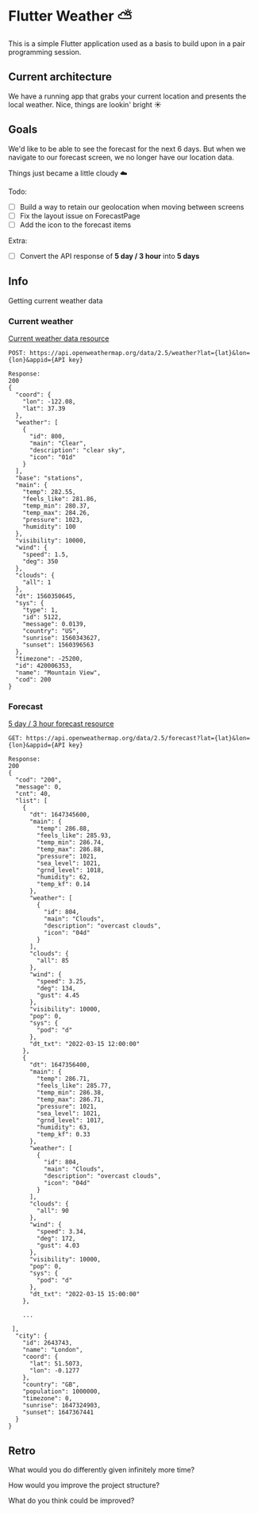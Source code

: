 # Flutter Weather ⛅️

This is a simple Flutter application used as a basis to build upon in a pair programming session.

## Current architecture

We have a running app that grabs your current location and presents the local weather. Nice, things are lookin' bright ☀️

## Goals

We'd like to be able to see the forecast for the next 6 days. But when we navigate to our forecast screen, we no longer have our location data.

Things just became a little cloudy ☁️

Todo:

- [ ] Build a way to retain our geolocation when moving between screens
- [ ] Fix the layout issue on ForecastPage
- [ ] Add the icon to the forecast items

Extra:

- [ ] Convert the API response of **5 day / 3 hour** into **5 days**

## Info

Getting current weather data

### Current weather

[Current weather data resource](https://openweathermap.org/current)
```
POST: https://api.openweathermap.org/data/2.5/weather?lat={lat}&lon={lon}&appid={API key}

Response:
200
{
  "coord": {
    "lon": -122.08,
    "lat": 37.39
  },
  "weather": [
    {
      "id": 800,
      "main": "Clear",
      "description": "clear sky",
      "icon": "01d"
    }
  ],
  "base": "stations",
  "main": {
    "temp": 282.55,
    "feels_like": 281.86,
    "temp_min": 280.37,
    "temp_max": 284.26,
    "pressure": 1023,
    "humidity": 100
  },
  "visibility": 10000,
  "wind": {
    "speed": 1.5,
    "deg": 350
  },
  "clouds": {
    "all": 1
  },
  "dt": 1560350645,
  "sys": {
    "type": 1,
    "id": 5122,
    "message": 0.0139,
    "country": "US",
    "sunrise": 1560343627,
    "sunset": 1560396563
  },
  "timezone": -25200,
  "id": 420006353,
  "name": "Mountain View",
  "cod": 200
}
```

### Forecast

[5 day / 3 hour forecast resource](https://openweathermap.org/forecast5)

```
GET: https://api.openweathermap.org/data/2.5/forecast?lat={lat}&lon={lon}&appid={API key}

Response:
200
{
  "cod": "200",
  "message": 0,
  "cnt": 40,
  "list": [
    {
      "dt": 1647345600,
      "main": {
        "temp": 286.88,
        "feels_like": 285.93,
        "temp_min": 286.74,
        "temp_max": 286.88,
        "pressure": 1021,
        "sea_level": 1021,
        "grnd_level": 1018,
        "humidity": 62,
        "temp_kf": 0.14
      },
      "weather": [
        {
          "id": 804,
          "main": "Clouds",
          "description": "overcast clouds",
          "icon": "04d"
        }
      ],
      "clouds": {
        "all": 85
      },
      "wind": {
        "speed": 3.25,
        "deg": 134,
        "gust": 4.45
      },
      "visibility": 10000,
      "pop": 0,
      "sys": {
        "pod": "d"
      },
      "dt_txt": "2022-03-15 12:00:00"
    },
    {
      "dt": 1647356400,
      "main": {
        "temp": 286.71,
        "feels_like": 285.77,
        "temp_min": 286.38,
        "temp_max": 286.71,
        "pressure": 1021,
        "sea_level": 1021,
        "grnd_level": 1017,
        "humidity": 63,
        "temp_kf": 0.33
      },
      "weather": [
        {
          "id": 804,
          "main": "Clouds",
          "description": "overcast clouds",
          "icon": "04d"
        }
      ],
      "clouds": {
        "all": 90
      },
      "wind": {
        "speed": 3.34,
        "deg": 172,
        "gust": 4.03
      },
      "visibility": 10000,
      "pop": 0,
      "sys": {
        "pod": "d"
      },
      "dt_txt": "2022-03-15 15:00:00"
    },

    ...

 ],
  "city": {
    "id": 2643743,
    "name": "London",
    "coord": {
      "lat": 51.5073,
      "lon": -0.1277
    },
    "country": "GB",
    "population": 1000000,
    "timezone": 0,
    "sunrise": 1647324903,
    "sunset": 1647367441
  }
}
```

## Retro

What would you do differently given infinitely more time?

How would you improve the project structure?

What do you think could be improved?

